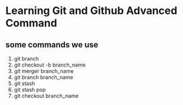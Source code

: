 # Learning Git and Github Advanced Command

## some commands we use

1. git branch
2. git checkout -b branch_name
3. git merger branch_name
4. git branch branch_name
5. git stash
6. git stash pop
7. git checkout branch_name
